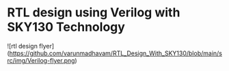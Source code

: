 # RTL design using Verilog with SKY130 Technology

![rtl design flyer] 
(https://github.com/varunmadhavam/RTL_Design_With_SKY130/blob/main/src/img/Verilog-flyer.png)